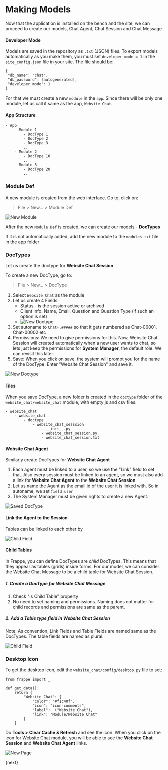 # Making Models

Now that the application is installed on the bench and the site, we can proceed to create our models, Chat Agent, Chat Session and Chat Message

#### Developer Mode

Models are saved in the repository as `.txt` (JSON) files. To export models automatically as you make them, you must set `developer_mode = 1` in the `site_config.json` file in your site. The file should be:

	{
	 "db_name": "chat",
	 "db_password": [autogenerated],
	 "developer_mode": 1
	}

For that we must create a new `module` in the `app`. Since there will be only one module, let us call it same as the app, `Website Chat`.


#### App Structure

	- App
		- Module 1
			- DocType 1
			- DocType 2
			- DocType 3
			..
		- Module 2
			- DocType 10
			..
		- Module 3
			- DocType 20
			..

### Module Def

A new module is created from the web interface. Go to, click on:

> File > New... > Module Def

![New Module](/assets/frappe_io/images/app-development/new-module.png)


After the new `Module Def` is created, we can create our models - **DocTypes**

If it is not automatically added, add the new module to the `modules.txt` file in the app folder

### DocTypes

Let us create the doctype for **Website Chat Session**

To create a new DocType, go to:

> File > New... > DocType


1. Select `Website Chat` as the module
2. Let us create 4 Fields
	- Status - is the session active or archived
	- Client Info: Name, Email, Question and Question Type (if such an option is set)
	- ![New Doctype](/assets/frappe_io/images/app-development/doctype-add-field.png)
3. Set autoname to `Chat-.#####` so that it gets numbered as Chat-00001, Chat-00002 etc
4. Permissions: We need to give permissions for this. Now, Website Chat Session will created automatically when a new user wants to chat, so lets just keep the permissions for **System Manager**, the default role. We can revisit this later.
5. Save: When you click on save, the system will prompt you for the name of the DocType. Enter "Website Chat Session" and save it.

![New Doctype](/assets/frappe_io/images/app-development/doctype-chat-session.png)

#### Files

When you save DocType, a new folder is created in the `doctype` folder of the `website_chat/website_chat` module, with empty js and csv files.

	- website_chat
		- website_chat
			- doctype
				- website_chat_sesssion
					- __init__.py
					- website_chat_session.py
					- website_chat_session.txt


#### Website Chat Agent

Similarly create DocTypes for **Website Chat Agent**

1. Each agent must be linked to a user, so we use the "Link" field to set that. Also every session must be linked to an agent, so we must also add a link for **Website Chat Agent** to the **Website Chat Session**.
1. Let us name the Agent as the email id of the user it is linked with. So in autoname, we set `field:user`
1. The System Manager must be given rights to create a new Agent.

![Saved DocType](/assets/frappe_io/images/app-development/doctype-agent-saved.png)

#### Link the Agent to the Session

Tables can be linked to each other by

![Child Field](/assets/frappe_io/images/app-development/doctype-agent-link.png)

#### Child Tables

In Frappe, you can define DocTypes are *child* DocTypes. This means that they appear as tables (grids) inside forms. For our model, we can consider the Website Chat Message to be a child table for Website Chat Session.

##### 1. Create a DocType for **Website Chat Message**

1. Check "Is Child Table" property
1. No need to set naming and permissions. Naming does not matter for child records and permissions are same as the parent.

##### 2. Add a **Table** type field in Website Chat Session

Note: As convention, Link Fields and Table Fields are named same as the DocTypes. The table fields are named as plural.

![Child Field](/assets/frappe_io/images/app-development/doctype-table-link.png)

### Desktop Icon

To get the desktop icon, edit the `website_chat/config/desktop.py` file to set:

	from frappe import _

	def get_data():
		return {
			"Website Chat": {
				"color": "#f1c40f",
				"icon": "icon-comments",
				"label": _("Website Chat"),
				"link": "Module/Website Chat"
			}
		}

Do **Tools > Clear Cache & Refresh** and see the icon. When you click on the icon for Website Chat module, you will be able to see the **Website Chat Session** and **Website Chat Agent** links.

![New Page](/assets/frappe_io/images/app-development/module.png)

{next}
